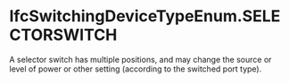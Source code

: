 IfcSwitchingDeviceTypeEnum.SELECTORSWITCH
=========================================
A selector switch has multiple positions, and may change the source or level
of power or other setting (according to the switched port type).


